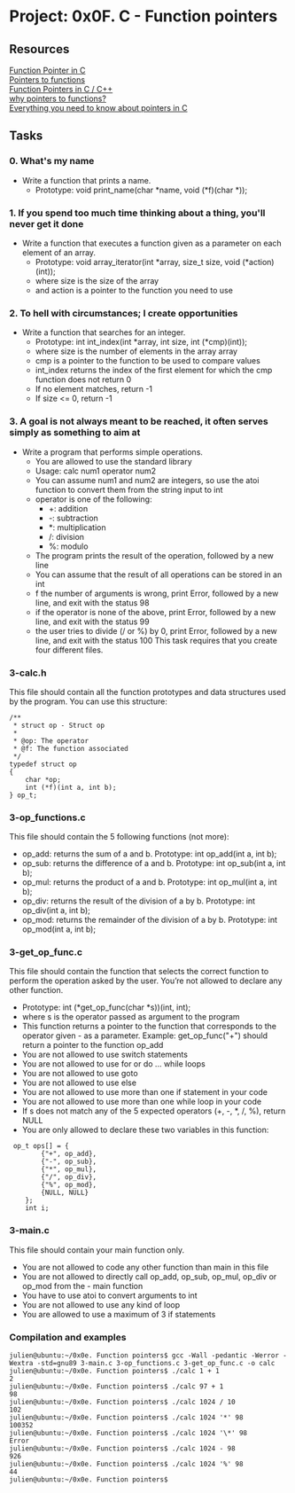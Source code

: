 # Project: 0x0F. C - Function pointers </br>

## Resources </br>

[Function Pointer in C](https://www.geeksforgeeks.org/function-pointer-in-c/) </br>
[Pointers to functions](https://publications.gbdirect.co.uk//c_book/chapter5/function_pointers.html) </br>
[Function Pointers in C / C++](https://www.youtube.com/watch?v=ynYtgGUNelE) </br>
[why pointers to functions?](https://www.youtube.com/watch?v=sxTFSDAZM8s) </br>
[Everything you need to know about pointers in C](https://boredzo.org/pointers/) </br>

## Tasks </br>

### 0. What's my name </br>
- Write a function that prints a name.
	- Prototype: void print_name(char *name, void (*f)(char *));

### 1. If you spend too much time thinking about a thing, you'll never get it done </br>
- Write a function that executes a function given as a parameter on each element of an array.
	- Prototype: void array_iterator(int *array, size_t size, void (*action)(int));
	- where size is the size of the array
	- and action is a pointer to the function you need to use

### 2. To hell with circumstances; I create opportunities </br>
- Write a function that searches for an integer.
	- Prototype: int int_index(int *array, int size, int (*cmp)(int));
	- where size is the number of elements in the array array
	- cmp is a pointer to the function to be used to compare values
	- int_index returns the index of the first element for which the cmp function does not return 0
	- If no element matches, return -1
	- If size <= 0, return -1

### 3. A goal is not always meant to be reached, it often serves simply as something to aim at
- Write a program that performs simple operations.
	- You are allowed to use the standard library
	- Usage: calc num1 operator num2
	- You can assume num1 and num2 are integers, so use the atoi function to convert them from the string input to int
	- operator is one of the following:
		- +: addition
		- -: subtraction
		- *: multiplication
		- /: division
		- %: modulo
	- The program prints the result of the operation, followed by a new line
	- You can assume that the result of all operations can be stored in an int
	- f the number of arguments is wrong, print Error, followed by a new line, and exit with the status 98
	- if the operator is none of the above, print Error, followed by a new line, and exit with the status 99
	- the user tries to divide (/ or %) by 0, print Error, followed by a new line, and exit with the status 100
This task requires that you create four different files.
### 3-calc.h </br>
This file should contain all the function prototypes and data structures used by the program. You can use this structure:
```  
/**
 * struct op - Struct op
 *
 * @op: The operator
 * @f: The function associated
 */
typedef struct op
{
    char *op;
    int (*f)(int a, int b);
} op_t;

```

### 3-op_functions.c </br>
This file should contain the 5 following functions (not more):
- op_add: returns the sum of a and b. Prototype: int op_add(int a, int b);
- op_sub: returns the difference of a and b. Prototype: int op_sub(int a, int b);
- op_mul: returns the product of a and b. Prototype: int op_mul(int a, int b);
- op_div: returns the result of the division of a by b. Prototype: int op_div(int a, int b);
- op_mod: returns the remainder of the division of a by b. Prototype: int op_mod(int a, int b);

### 3-get_op_func.c </br>
This file should contain the function that selects the correct function to perform the operation asked by the user. You’re not allowed to declare any other function.
- Prototype: int (*get_op_func(char *s))(int, int);
- where s is the operator passed as argument to the program
- This function returns a pointer to the function that corresponds to the operator given - as a parameter. Example: get_op_func("+") should return a pointer to the function op_add
- You are not allowed to use switch statements
- You are not allowed to use for or do ... while loops
- You are not allowed to use goto
- You are not allowed to use else
- You are not allowed to use more than one if statement in your code
- You are not allowed to use more than one while loop in your code
- If s does not match any of the 5 expected operators (+, -, *, /, %), return NULL
- You are only allowed to declare these two variables in this function:
```
 op_t ops[] = {
        {"+", op_add},
        {"-", op_sub},
        {"*", op_mul},
        {"/", op_div},
        {"%", op_mod},
        {NULL, NULL}
    };
    int i;
```
### 3-main.c </br>
This file should contain your main function only.
- You are not allowed to code any other function than main in this file
- You are not allowed to directly call op_add, op_sub, op_mul, op_div or op_mod from the - main function
- You have to use atoi to convert arguments to int
- You are not allowed to use any kind of loop
- You are allowed to use a maximum of 3 if statements
### Compilation and examples </br>
```
julien@ubuntu:~/0x0e. Function pointers$ gcc -Wall -pedantic -Werror -Wextra -std=gnu89 3-main.c 3-op_functions.c 3-get_op_func.c -o calc
julien@ubuntu:~/0x0e. Function pointers$ ./calc 1 + 1
2
julien@ubuntu:~/0x0e. Function pointers$ ./calc 97 + 1
98
julien@ubuntu:~/0x0e. Function pointers$ ./calc 1024 / 10
102
julien@ubuntu:~/0x0e. Function pointers$ ./calc 1024 '*' 98
100352
julien@ubuntu:~/0x0e. Function pointers$ ./calc 1024 '\*' 98
Error
julien@ubuntu:~/0x0e. Function pointers$ ./calc 1024 - 98
926
julien@ubuntu:~/0x0e. Function pointers$ ./calc 1024 '%' 98
44
julien@ubuntu:~/0x0e. Function pointers$ 
```

